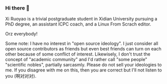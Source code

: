 ### Hi there 👋

Xi Ruoyao is a trivial postgraduate student in Xidian University pursuing a PhD degree,  an assistant ICPC coach, and a Linux From Scrach editor.

Orz everybody!

Some note: I have no interest in "open source ideology".  I just consider all open source contributors as friends but even best friends can turn on each other because of some conflict of interest.  Likewisely, I don't trust the concept of "academic community" and I'd rather call "some people" "scientific nobles", partially sarcasmly.  Please do not sell your ideologies to me.  If you disagree with me on this, then you are correct but I'll not listen to you (啊对对对).

<!--
**xry111/xry111** is a ✨ _special_ ✨ repository because its `README.md` (this file) appears on your GitHub profile.

Here are some ideas to get you started:

- 🔭 I’m currently working on ...
- 🌱 I’m currently learning ...
- 👯 I’m looking to collaborate on ...
- 🤔 I’m looking for help with ...
- 💬 Ask me about ...
- 📫 How to reach me: ...
- 😄 Pronouns: ...
- ⚡ Fun fact: ...
-->
